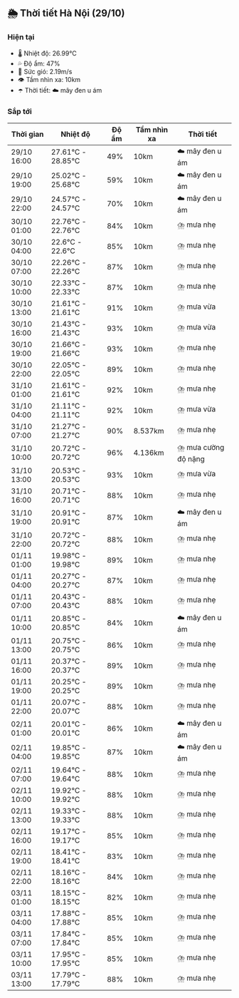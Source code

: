 ## 🌦️ Thời tiết Hà Nội (29/10)

### Hiện tại

- 🌡️ Nhiệt độ: 26.99℃
- 💦 Độ ẩm: 47%
- 💨 Sức gió: 2.19m/s
- 👁️ Tầm nhìn xa: 10km
- ☂️ Thời tiết: ☁️ mây đen u ám

### Sắp tới

| Thời gian | Nhiệt độ | Độ ẩm | Tầm nhìn xa | Thời tiết |
| --- | --- | --- | --- | --- |
| 29/10 16:00 | 27.61℃ - 28.85℃ | 49% | 10km | ☁️ mây đen u ám |
| 29/10 19:00 | 25.02℃ - 25.68℃ | 59% | 10km | ☁️ mây đen u ám |
| 29/10 22:00 | 24.57℃ - 24.57℃ | 70% | 10km | ☁️ mây đen u ám |
| 30/10 01:00 | 22.76℃ - 22.76℃ | 84% | 10km | ⛈️ mưa nhẹ |
| 30/10 04:00 | 22.6℃ - 22.6℃ | 85% | 10km | ⛈️ mưa nhẹ |
| 30/10 07:00 | 22.26℃ - 22.26℃ | 87% | 10km | ⛈️ mưa nhẹ |
| 30/10 10:00 | 22.33℃ - 22.33℃ | 87% | 10km | ⛈️ mưa nhẹ |
| 30/10 13:00 | 21.61℃ - 21.61℃ | 91% | 10km | ⛈️ mưa vừa |
| 30/10 16:00 | 21.43℃ - 21.43℃ | 93% | 10km | ⛈️ mưa vừa |
| 30/10 19:00 | 21.66℃ - 21.66℃ | 93% | 10km | ⛈️ mưa nhẹ |
| 30/10 22:00 | 22.05℃ - 22.05℃ | 89% | 10km | ⛈️ mưa nhẹ |
| 31/10 01:00 | 21.61℃ - 21.61℃ | 92% | 10km | ⛈️ mưa nhẹ |
| 31/10 04:00 | 21.11℃ - 21.11℃ | 92% | 10km | ⛈️ mưa vừa |
| 31/10 07:00 | 21.27℃ - 21.27℃ | 90% | 8.537km | ⛈️ mưa nhẹ |
| 31/10 10:00 | 20.72℃ - 20.72℃ | 96% | 4.136km | ⛈️ mưa cường độ nặng |
| 31/10 13:00 | 20.53℃ - 20.53℃ | 93% | 10km | ⛈️ mưa vừa |
| 31/10 16:00 | 20.71℃ - 20.71℃ | 88% | 10km | ⛈️ mưa nhẹ |
| 31/10 19:00 | 20.91℃ - 20.91℃ | 87% | 10km | ☁️ mây đen u ám |
| 31/10 22:00 | 20.72℃ - 20.72℃ | 88% | 10km | ⛈️ mưa nhẹ |
| 01/11 01:00 | 19.98℃ - 19.98℃ | 89% | 10km | ⛈️ mưa nhẹ |
| 01/11 04:00 | 20.27℃ - 20.27℃ | 87% | 10km | ⛈️ mưa nhẹ |
| 01/11 07:00 | 20.43℃ - 20.43℃ | 88% | 10km | ⛈️ mưa nhẹ |
| 01/11 10:00 | 20.85℃ - 20.85℃ | 84% | 10km | ☁️ mây đen u ám |
| 01/11 13:00 | 20.75℃ - 20.75℃ | 86% | 10km | ⛈️ mưa nhẹ |
| 01/11 16:00 | 20.37℃ - 20.37℃ | 89% | 10km | ⛈️ mưa nhẹ |
| 01/11 19:00 | 20.25℃ - 20.25℃ | 89% | 10km | ⛈️ mưa nhẹ |
| 01/11 22:00 | 20.07℃ - 20.07℃ | 88% | 10km | ⛈️ mưa nhẹ |
| 02/11 01:00 | 20.01℃ - 20.01℃ | 86% | 10km | ☁️ mây đen u ám |
| 02/11 04:00 | 19.85℃ - 19.85℃ | 87% | 10km | ☁️ mây đen u ám |
| 02/11 07:00 | 19.64℃ - 19.64℃ | 88% | 10km | ⛈️ mưa nhẹ |
| 02/11 10:00 | 19.92℃ - 19.92℃ | 88% | 10km | ⛈️ mưa nhẹ |
| 02/11 13:00 | 19.33℃ - 19.33℃ | 88% | 10km | ⛈️ mưa nhẹ |
| 02/11 16:00 | 19.17℃ - 19.17℃ | 85% | 10km | ⛈️ mưa nhẹ |
| 02/11 19:00 | 18.41℃ - 18.41℃ | 83% | 10km | ⛈️ mưa nhẹ |
| 02/11 22:00 | 18.16℃ - 18.16℃ | 84% | 10km | ⛈️ mưa nhẹ |
| 03/11 01:00 | 18.15℃ - 18.15℃ | 82% | 10km | ⛈️ mưa nhẹ |
| 03/11 04:00 | 17.88℃ - 17.88℃ | 85% | 10km | ⛈️ mưa nhẹ |
| 03/11 07:00 | 17.84℃ - 17.84℃ | 85% | 10km | ⛈️ mưa nhẹ |
| 03/11 10:00 | 17.95℃ - 17.95℃ | 85% | 10km | ⛈️ mưa nhẹ |
| 03/11 13:00 | 17.79℃ - 17.79℃ | 88% | 10km | ⛈️ mưa nhẹ |
